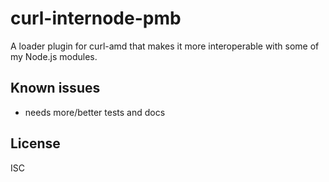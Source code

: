 ﻿
<!--#echo json="package.json" key="name" underline="=" -->
curl-internode-pmb
==================
<!--/#echo -->

<!--#echo json="package.json" key="description" -->
A loader plugin for curl-amd that makes it more interoperable with some of my
Node.js modules.
<!--/#echo -->




<!--#toc stop="scan" -->



Known issues
------------

* needs more/better tests and docs




License
-------
<!--#echo json="package.json" key=".license" -->
ISC
<!--/#echo -->
